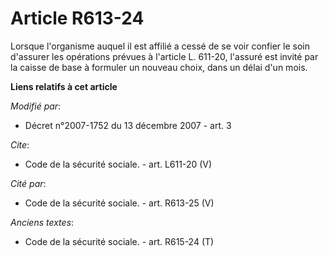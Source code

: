 # Article R613-24

Lorsque l'organisme auquel il est affilié a cessé de se voir confier le soin d'assurer les opérations prévues à l'article L.
611-20, l'assuré est invité par la caisse de base à formuler un nouveau choix, dans un délai d'un mois.

**Liens relatifs à cet article**

_Modifié par_:

  - Décret n°2007-1752 du 13 décembre 2007 - art. 3

_Cite_:

  - Code de la sécurité sociale. - art. L611-20 (V)

_Cité par_:

  - Code de la sécurité sociale. - art. R613-25 (V)

_Anciens textes_:

  - Code de la sécurité sociale. - art. R615-24 (T)
